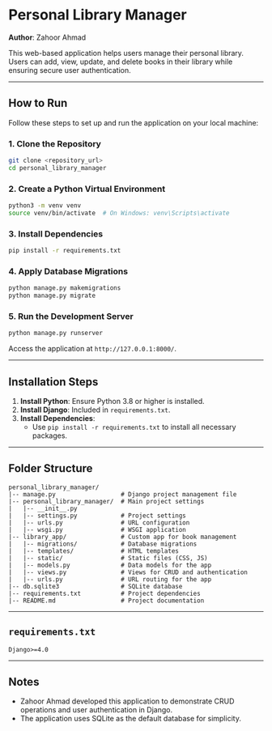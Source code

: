 # Personal Library Manager

**Author**: Zahoor Ahmad

This web-based application helps users manage their personal library. Users can add, view, update, and delete books in their library while ensuring secure user authentication.

---

## How to Run

Follow these steps to set up and run the application on your local machine:

### 1. Clone the Repository
```bash
git clone <repository_url>
cd personal_library_manager
```

### 2. Create a Python Virtual Environment
```bash
python3 -m venv venv
source venv/bin/activate  # On Windows: venv\Scripts\activate
```

### 3. Install Dependencies
```bash
pip install -r requirements.txt
```

### 4. Apply Database Migrations
```bash
python manage.py makemigrations
python manage.py migrate
```

### 5. Run the Development Server
```bash
python manage.py runserver
```

Access the application at `http://127.0.0.1:8000/`.

---

## Installation Steps

1. **Install Python**: Ensure Python 3.8 or higher is installed.
2. **Install Django**: Included in `requirements.txt`.
3. **Install Dependencies**:
   - Use `pip install -r requirements.txt` to install all necessary packages.

---

## Folder Structure
```
personal_library_manager/
|-- manage.py                  # Django project management file
|-- personal_library_manager/  # Main project settings
|   |-- __init__.py
|   |-- settings.py            # Project settings
|   |-- urls.py                # URL configuration
|   |-- wsgi.py                # WSGI application
|-- library_app/               # Custom app for book management
|   |-- migrations/            # Database migrations
|   |-- templates/             # HTML templates
|   |-- static/                # Static files (CSS, JS)
|   |-- models.py              # Data models for the app
|   |-- views.py               # Views for CRUD and authentication
|   |-- urls.py                # URL routing for the app
|-- db.sqlite3                 # SQLite database
|-- requirements.txt           # Project dependencies
|-- README.md                  # Project documentation
```

---

## `requirements.txt`
```
Django>=4.0
```

---

## Notes
- Zahoor Ahmad developed this application to demonstrate CRUD operations and user authentication in Django.
- The application uses SQLite as the default database for simplicity.
